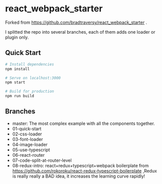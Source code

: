 # react_webpack_starter

Forked from https://github.com/bradtraversy/react_webpack_starter .

I splitted the repo into several branches, each of them adds one loader or plugin only.

## Quick Start

```bash
# Install dependencies
npm install

# Serve on localhost:3000
npm start

# Build for production
npm run build
```

## Branches

-   master: The most complex example with all the components together.
-   01-quick-start
-   02-css-loader
-   03-font-loader
-   04-image-loader
-   05-use-typescript
-   06-react-router
-   07-code-split-at-router-level
-   08-redux-intro: react+redux+typescript+webpack boilerplate from https://github.com/rokoroku/react-redux-typescript-boilerplate ,Redux is really really a BAD idea, it increases the learning curve rapidly!
